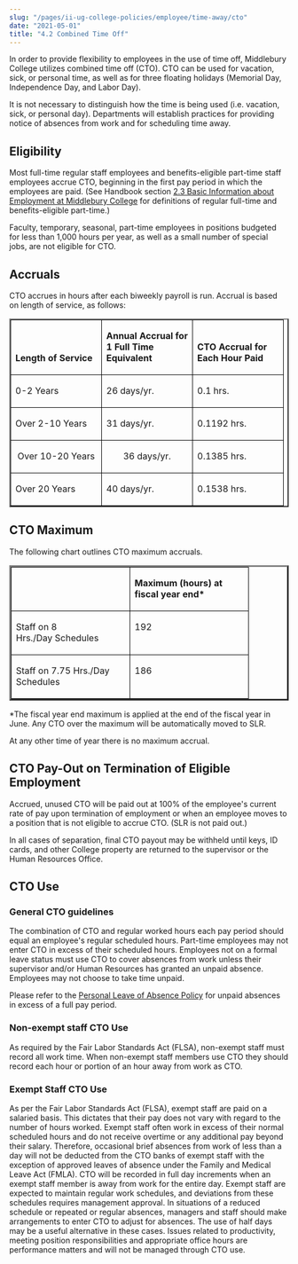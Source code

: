 ```yaml
---
slug: "/pages/ii-ug-college-policies/employee/time-away/cto"
date: "2021-05-01"
title: "4.2 Combined Time Off"
---
```


In order to provide flexibility to employees in the use of time off, Middlebury College utilizes combined time off (CTO). CTO can be used for vacation, sick, or personal time, as well as for three floating holidays (Memorial Day, Independence Day, and Labor Day).

It is not necessary to distinguish how the time is being used (i.e. vacation, sick, or personal day). Departments will establish practices for providing notice of absences from work and for scheduling time away.

## Eligibility

Most full-time regular staff employees and benefits-eligible part-time staff employees accrue CTO, beginning in the first pay period in which the employees are paid. (See Handbook section [2.3 Basic Information about Employment at Middlebury College](/pages/ii-ug-college-policies/employee) for definitions of regular full-time and benefits-eligible part-time.)

Faculty, temporary, seasonal, part-time employees in positions budgeted for less than 1,000 hours per year, as well as a small number of special jobs, are not eligible for CTO.

## Accruals

CTO accrues in hours after each biweekly payroll is run. Accrual is based on length of service, as follows:

<table style="width:100%" border="2">

<tbody>

<tr>

<td style="border:1px solid #000000; width:147px" valign="bottom">

**Length of Service**

</td>

<td style="border:1px solid #000000; width:147px" valign="bottom">

**Annual Accrual for 1 Full Time Equivalent**

</td>

<td style="border:1px solid #000000; width:147px" valign="bottom">

**CTO Accrual for Each Hour Paid**

</td>

</tr>

<tr>

<td style="border:1px solid #000000; width:147px" valign="bottom">

0-2 Years

</td>

<td style="border:1px solid #000000; width:147px" valign="bottom">

26 days/yr.

</td>

<td style="border:1px solid #000000; width:147px" valign="bottom">

0.1 hrs.

</td>

</tr>

<tr>

<td style="border:1px solid #000000; width:147px" valign="bottom">

Over 2-10 Years

</td>

<td style="border:1px solid #000000; width:147px" valign="bottom">

31 days/yr.

</td>

<td style="border:1px solid #000000; width:147px" valign="bottom">

0.1192 hrs.

</td>

</tr>

<tr>

<td style="border:1px solid #000000; width:147px; text-align:center" valign="bottom">

Over 10-20 Years

</td>

<td style="border:1px solid #000000; width:147px; text-align:center" valign="bottom">

36 days/yr.

</td>

<td style="border:1px solid #000000; width:147px" valign="bottom">

0.1385 hrs.

</td>

</tr>

<tr>

<td style="border:1px solid #000000; width:147px" valign="bottom">

Over 20 Years

</td>

<td style="border:1px solid #000000; width:147px" valign="bottom">

40 days/yr.

</td>

<td style="border:1px solid #000000; width:147px" valign="bottom">

0.1538 hrs.

</td>

</tr>

</tbody>

</table>

## <a name="CTO_MAX" id="CTO_MAX"></a>CTO Maximum

<span>The following chart outlines CTO maximum accruals.

</span>

<table style="width:100%" border="3">

<tbody>

<tr>

<td style="border:1px solid #000000; width:197px" valign="top"> </td>

<td style="border:1px solid #000000; width:197px" valign="top">

**Maximum (hours) at fiscal year end\***

</td>

</tr>

<tr>

<td style="border:1px solid #000000; width:197px" valign="top">

Staff on 8 Hrs./Day Schedules

</td>

<td style="border:1px solid #000000; width:197px" valign="top">

192

</td>

</tr>

<tr>

<td style="border:1px solid #000000; width:197px" valign="top">

Staff on 7.75 Hrs./Day Schedules

</td>

<td style="border:1px solid #000000; width:197px" valign="top">

186

</td>

</tr>

</tbody>

</table>

\*The fiscal year end maximum is applied at the end of the fiscal year in June. Any CTO over the maximum will be automatically moved to SLR.

At any other time of year there is no maximum accrual.

## CTO Pay-Out on Termination of Eligible Employment

Accrued, unused CTO will be paid out at 100% of the employee's current rate of pay upon termination of employment or when an employee moves to a position that is not eligible to accrue CTO. (SLR is not paid out.)

In all cases of separation, final CTO payout may be withheld until keys, ID cards, and other College property are returned to the supervisor or the Human Resources Office.

## CTO Use

### General CTO guidelines

The combination of CTO and regular worked hours each pay period should equal an employee's regular scheduled hours. Part-time employees may not enter CTO in excess of their scheduled hours. Employees not on a formal leave status must use CTO to cover absences from work unless their supervisor and/or Human Resources has granted an unpaid absence. Employees may not choose to take time unpaid.

Please refer to the [Personal Leave of Absence Policy](/pages/ii-ug-college-policies/employee/time-away/personal-leave) for unpaid absences in excess of a full pay period.

### Non-exempt staff CTO Use

As required by the Fair Labor Standards Act (FLSA), non-exempt staff must record all work time. When non-exempt staff members use CTO they should record each hour or portion of an hour away from work as CTO.

### Exempt Staff CTO Use

As per the Fair Labor Standards Act (FLSA), exempt staff are paid on a salaried basis. This dictates that their pay does not vary with regard to the number of hours worked. Exempt staff often work in excess of their normal scheduled hours and do not receive overtime or any additional pay beyond their salary. Therefore, occasional brief absences from work of less than a day will not be deducted from the CTO banks of exempt staff with the exception of approved leaves of absence under the Family and Medical Leave Act (FMLA). CTO will be recorded in full day increments when an exempt staff member is away from work for the entire day. Exempt staff are expected to maintain regular work schedules, and deviations from these schedules requires management approval. In situations of a reduced schedule or repeated or regular absences, managers and staff should make arrangements to enter CTO to adjust for absences. The use of half days may be a useful alternative in these cases. Issues related to productivity, meeting position responsibilities and appropriate office hours are performance matters and will not be managed through CTO use.
